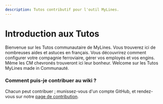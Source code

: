 ```yaml
---
description: Tutos contributif pour l'outil MyLines.
---
```


# Introduction aux Tutos

Bienvenue sur les Tutos communautaire de MyLines. Vous trouverez ici de nombreuses aides et astuces en français. Vous découvrirez comment configurer votre compagnie ferroviaire, gérer vos employés et vos engins. Même les CM chevronés trouveront ici leur bonheur. Welcome sur les Tutos MyLines made in Communauté.

### Comment puis-je contribuer au wiki ?

Chacun peut contribuer ; munissez-vous d'un compte GitHub, et rendez-vous sur notre [page de contribution](docs/contribuer/).
